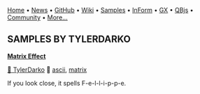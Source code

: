 [Home](https://qb64.com) • [News](../news.md) • [GitHub](https://github.com/QB64Official/qb64) • [Wiki](wiki.md) • [Samples](../samples.md) • [InForm](../inform.md) • [GX](../gx.md) • [QBjs](../qbjs.md) • [Community](../community.md) • [More...](../more.md)

## SAMPLES BY TYLERDARKO

**[Matrix Effect](matrix-effect/index.md)**

[🐝 TylerDarko](tylerdarko.md) 🔗 [ascii](ascii.md), [matrix](matrix.md)

If you look close, it spells F-e-l-l-i-p-p-e.
